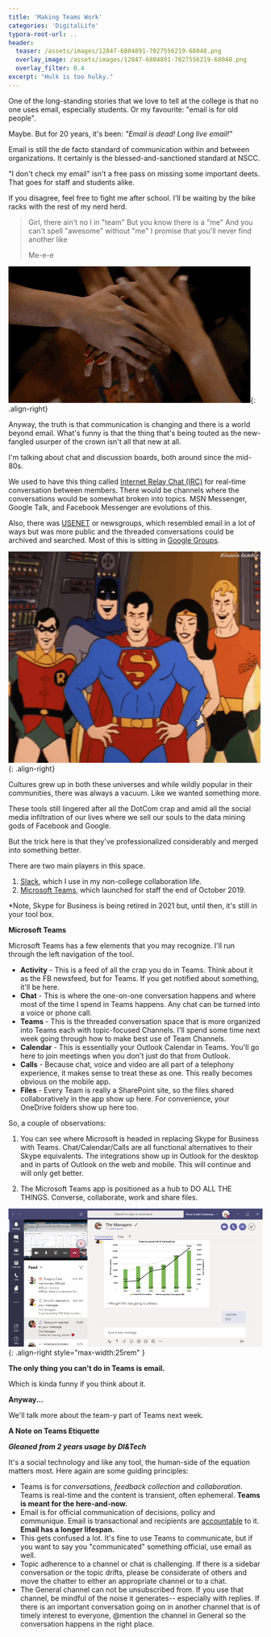 ```yaml
---
title: 'Making Teams Work'
categories: 'DigitalLife'
typora-root-url: ..
header: 
  teaser: /assets/images/12847-6804891-7027556219-68048.png
  overlay_image: /assets/images/12847-6804891-7027556219-68048.png
  overlay_filter: 0.4
excerpt: "Hulk is too hulky."
---
```

One of the long-standing stories that we love to tell at the college is that no one uses email, especially students. Or my favourite: "email is for old people".

Maybe. But for 20 years, it's been: *"Email is dead! Long live email!"*

Email is still the de facto standard of communication within and between organizations. It certainly is the blessed-and-sanctioned standard at NSCC.

"I don't check my email" isn't a free pass on missing some important deets. That goes for staff and students alike.

If you disagree, feel free to fight me after school. I'll be waiting by the bike racks with the rest of my nerd herd.

> Girl, there ain't no I in "team" 
> But you know there is a "me" 
> And you can't spell "awesome" without "me" 
> I promise that you'll never find another like 
>
> Me-e-e

![3a104626-4414-45ba-939a-5eba4d1d0d22](/assets/images/3a104626-4414-45ba-939a-5eba4d1d0d22.gif){: .align-right}

Anyway, the truth is that communication is changing and there is a world beyond email. What's funny is that the thing that's being touted as the new-fangled usurper of the crown isn't all that new at all.

I'm talking about chat and discussion boards, both around since the mid-80s.

We used to have this thing called [Internet Relay Chat (IRC)](https://en.wikipedia.org/wiki/Internet_Relay_Chat) for real-time conversation between members. There would be channels where the conversations would be somewhat broken into topics. MSN Messenger, Google Talk, and Facebook Messenger are evolutions of this.

Also, there was [USENET](https://en.wikipedia.org/wiki/Usenet) or newsgroups, which resembled email in a lot of ways but was more public and the threaded conversations could be archived and searched. Most of this is sitting in [Google Groups](https://groups.google.com/).

![a2f7f2e8-d686-4f2a-8cca-43789806ac56](/assets/images/a2f7f2e8-d686-4f2a-8cca-43789806ac56.gif){: .align-right}

Cultures grew up in both these universes and while wildly popular in their communities, there was always a vacuum. Like we wanted something more.

These tools still lingered after all the DotCom crap and amid all the social media infiltration of our lives where we sell our souls to the data mining gods of Facebook and Google.

But the trick here is that they've professionalized considerably and merged into something better.

There are two main players in this space.

1. [Slack](https://slack.com/), which I use in my non-college collaboration life.
2. [Microsoft Teams](https://teams.microsoft.com/), which launched for staff the end of October 2019.

*Note, Skype for Business is being retired in 2021 but, until then, it's still in your tool box.

**Microsoft Teams**

Microsoft Teams has a few elements that you may recognize. I'll run through the left navigation of the tool.

- **Activity** - This is a feed of all the crap you do in Teams. Think about it as the FB newsfeed, but for Teams. If you get notified about something, it'll be here.
- **Chat** - This is where the one-on-one conversation happens and where most of the time I spend in Teams happens. Any chat can be turned into a voice or phone call.
- **Teams** - This is the threaded conversation space that is more organized into Teams each with topic-focused Channels. I'll spend some time next week going through how to make best use of Team Channels.
- **Calendar** - This is essentially your Outlook Calendar in Teams. You'll go here to join meetings when you don't just do that from Outlook.
- **Calls** - Because chat, voice and video are all part of a telephony experience, it makes sense to treat these as one. This really becomes obvious on the mobile app.
- **Files** - Every Team is really a SharePoint site, so the files shared collaboratively in the app show up here. For convenience, your OneDrive folders show up here too.

So, a couple of observations:

1. You can see where Microsoft is headed in replacing Skype for Business with Teams. Chat/Calendar/Calls are all functional alternatives to their Skype equivalents. The integrations show up in Outlook for the desktop and in parts of Outlook on the web and mobile. This will continue and will only get better.

2. The Microsoft Teams app is positioned as a hub to DO ALL THE THINGS. Converse, collaborate, work and share files.

![8b366f45-5675-43b4-866b-dd4c3805eac8](/assets/images/8b366f45-5675-43b4-866b-dd4c3805eac8.png){: .align-right style="max-width:25rem" }

**The only thing you can't do in Teams is email.**

Which is kinda funny if you think about it.

**Anyway...**

We'll talk more about the team-y part of Teams next week.

**A Note on Teams Etiquette**

***Gleaned from 2 years usage by DI&Tech***

It's a social technology and like any tool, the human-side of the equation matters most. Here again are some guiding principles:

- Teams is for *conversations*, *feedback collection* and *collaboration*. Teams is real-time and the content is transient, often ephemeral. **Teams is meant for the here-and-now.**
- Email is for official communication of decisions, policy and communique. Email is transactional and recipients are <u>accountable</u> to it. **Email has a longer lifespan.**
- This gets confused a lot. It's fine to use Teams to communicate, but if you want to say you "communicated" something official, use email as well.
- Topic adherence to a channel or chat is challenging. If there is a sidebar conversation or the topic drifts, please be considerate of others and move the chatter to either an appropriate channel or to a chat.
- The General channel can not be unsubscribed from. If you use that channel, be mindful of the noise it generates-- especially with replies. If there is an important conversation going on in another channel that is of timely interest to everyone, @mention the channel in General so the conversation happens in the right place.
